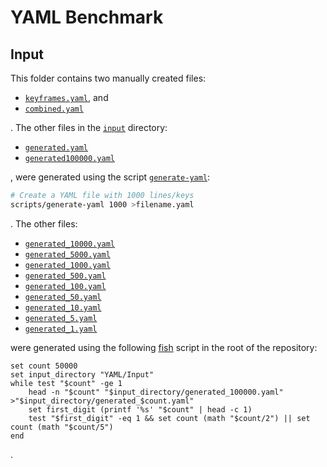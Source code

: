 # YAML Benchmark

## Input

This folder contains two manually created files:

- [`keyframes.yaml`](../Input/keyframes.yaml), and
- [`combined.yaml`](../Input/combined.yaml)

. The other files in the [`input`](../Input) directory:

- [`generated.yaml`](../Input/generated.yaml)
- [`generated100000.yaml`](../Input/generated100000.yaml)

, were generated using the script [`generate-yaml`](https://master.libelektra.org/scripts/generate-yaml):

```sh
# Create a YAML file with 1000 lines/keys
scripts/generate-yaml 1000 >filename.yaml
```

. The other files:

- [`generated_10000.yaml`](../Input/generated_10000.yaml)
- [`generated_5000.yaml`](../Input/generated_5000.yaml)
- [`generated_1000.yaml`](../Input/generated_1000.yaml)
- [`generated_500.yaml`](../Input/generated_500.yaml)
- [`generated_100.yaml`](../Input/generated_100.yaml)
- [`generated_50.yaml`](../Input/generated_50.yaml)
- [`generated_10.yaml`](../Input/generated_10.yaml)
- [`generated_5.yaml`](../Input/generated_5.yaml)
- [`generated_1.yaml`](../Input/generated_1.yaml)

were generated using the following [fish](https://www.fishshell.com) script in the root of the repository:

```fish
set count 50000
set input_directory "YAML/Input"
while test "$count" -ge 1
    head -n "$count" "$input_directory/generated_100000.yaml" >"$input_directory/generated_$count.yaml"
    set first_digit (printf '%s' "$count" | head -c 1)
    test "$first_digit" -eq 1 && set count (math "$count/2") || set count (math "$count/5")
end
```

.
